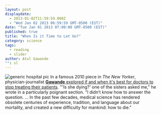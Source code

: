 ```yaml
---
layout: post
displaydate: 
  - 2013-01-02T11:59:59.000Z
  - "Wed Jan 02 2013 06:59:59 GMT-0500 (EST)"
date: "Tue Jan 01 2013 07:00:00 GMT-0500 (EST)"
published: true
title: "When Is it Time to Let Go?"
category: science
tags: 
  - reading
  - slider
author: Atul Gawande
"": sl
---
```


![generic hospital pic](http://upload.wikimedia.org/wikipedia/commons/thumb/5/57/Hospital_room_ubt.jpeg/320px-Hospital_room_ubt.jpeg)
In a famous 2010 piece in _The New Yorker_, physician-journalist <a href="http://www.newyorker.com/reporting/2010/08/02/100802fa_fact_gawande?currentPage=all" target="_blank">**Gawande** explored if and when it's best for doctors to stop treating their patients</a>. 
"'Is she dying?' one of the sisters asked me," he wrote in a particularly poignant section. "I didn’t know how to answer the question. ... In the past few decades, medical science has rendered obsolete centuries of experience, tradition, and language about our mortality, and created a new difficulty for mankind: how to die."